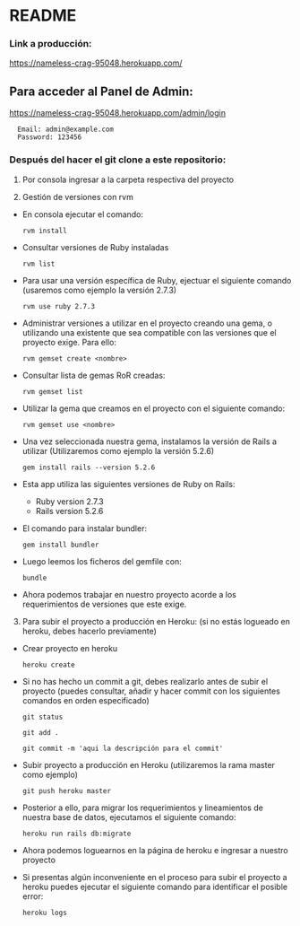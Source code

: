 # README


### Link a producción: 

https://nameless-crag-95048.herokuapp.com/

## Para acceder al Panel de Admin:

https://nameless-crag-95048.herokuapp.com/admin/login

      Email: admin@example.com
      Password: 123456


### Después del hacer el git clone a este repositorio:


1. Por consola ingresar a la carpeta respectiva del proyecto


2. Gestión de versiones con rvm


* En consola ejecutar el comando:

      rvm install


* Consultar versiones de Ruby instaladas

      rvm list
  
  
* Para usar una versión específica de Ruby, ejectuar el siguiente comando (usaremos como ejemplo la versión 2.7.3)

      rvm use ruby 2.7.3
    
    
* Administrar versiones a utilizar en el proyecto creando una gema, o utilizando una existente que sea compatible con las versiones que el proyecto exige. Para ello:

      rvm gemset create <nombre>
    
    
* Consultar lista de gemas RoR creadas:

      rvm gemset list
    
    
* Utilizar la gema que creamos en el proyecto con el siguiente comando:

      rvm gemset use <nombre>
      
* Una vez seleccionada nuestra gema, instalamos la versión de Rails a utilizar (Utilizaremos como ejemplo la versión 5.2.6)

      gem install rails --version 5.2.6


* Esta app utiliza las siguientes versiones de Ruby on Rails:

  * Ruby version 2.7.3
  * Rails version 5.2.6


* El comando para instalar bundler: 

      gem install bundler


* Luego leemos los ficheros del gemfile con: 

      bundle


* Ahora podemos trabajar en nuestro proyecto acorde a los requerimientos de versiones que este exige. 



3. Para subir el proyecto a producción en Heroku: (si no estás logueado en heroku, debes hacerlo previamente)


* Crear proyecto en heroku
      
      heroku create


* Si no has hecho un commit a git, debes realizarlo antes de subir el proyecto (puedes consultar, añadir y hacer commit con los siguientes comandos en orden especificado)
    
      git status 
      
      git add . 
      
      git commit -m 'aqui la descripción para el commit'
  
  
* Subir proyecto a producción en Heroku (utilizaremos la rama master como ejemplo)

      git push heroku master 
  
  
* Posterior a ello, para migrar los requerimientos y lineamientos de nuestra base de datos, ejecutamos el siguiente comando: 

      heroku run rails db:migrate
  
  
* Ahora podemos loguearnos en la página de heroku e ingresar a nuestro proyecto


* Si presentas algún inconveniente en el proceso para subir el proyecto a heroku puedes ejecutar el siguiente comando para identificar el posible error: 

      heroku logs

